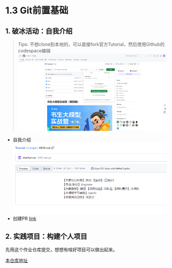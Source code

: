 # 1.3 Git前置基础
## 1. 破冰活动：自我介绍
> Tips: 不想clone到本地的，可以直接fork官方Tutorial，然后使用Github的codespace编辑
![codespace](../../assets/codespace.png)

- 自我介绍
![introduce](../../assets/introduction.png)
- 创建PR [link](https://github.com/InternLM/Tutorial/pull/2512)

## 2. 实践项目：构建个人项目
先用这个作业仓库提交，想想有啥好项目可以做出起来。

[本仓库地址](https://github.com/shenhai-ran/InternLM-Camp)